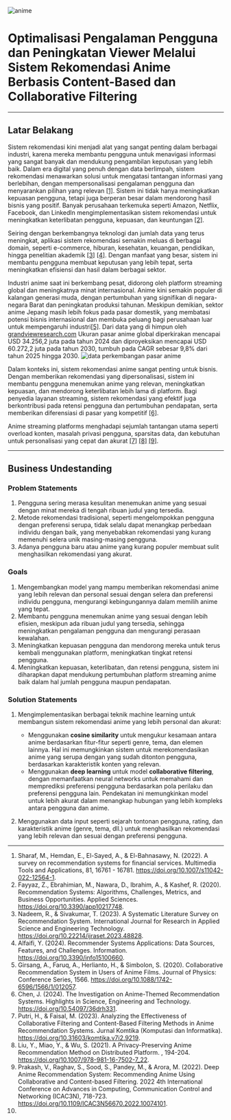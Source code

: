 ![anime](https://figurinemangafrance.fr/cdn/shop/articles/quest-ce-quun-anime.webp?v=1679424987)
# **Optimalisasi Pengalaman Pengguna dan Peningkatan Viewer Melalui Sistem Rekomendasi Anime Berbasis Content-Based dan Collaborative Filtering**

---
## **Latar Belakang**
Sistem rekomendasi kini menjadi alat yang sangat penting dalam berbagai industri, karena mereka membantu pengguna untuk menavigasi informasi yang sangat banyak dan mendukung pengambilan keputusan yang lebih baik. Dalam era digital yang penuh dengan data berlimpah, sistem rekomendasi menawarkan solusi untuk mengatasi tantangan informasi yang berlebihan, dengan mempersonalisasi pengalaman pengguna dan menyarankan pilihan yang relevan [[1]](https://doi.org/10.1007/s11042-022-12564-1). Sistem ini tidak hanya meningkatkan kepuasan pengguna, tetapi juga berperan besar dalam mendorong hasil bisnis yang positif. Banyak perusahaan terkemuka seperti Amazon, Netflix, Facebook, dan LinkedIn mengimplementasikan sistem rekomendasi untuk meningkatkan keterlibatan pengguna, kepuasan, dan keuntungan [[2]](https://doi.org/10.3390/app10217748). 

Seiring dengan berkembangnya teknologi dan jumlah data yang terus meningkat, aplikasi sistem rekomendasi semakin meluas di berbagai domain, seperti e-commerce, hiburan, kesehatan, keuangan, pendidikan, hingga penelitian akademik [[3]](https://doi.org/10.22214/ijraset.2023.48828) [[4]](https://doi.org/10.3390/info15100660). Dengan manfaat yang besar, sistem ini membantu pengguna membuat keputusan yang lebih tepat, serta meningkatkan efisiensi dan hasil dalam berbagai sektor.

Industri anime saat ini berkembang pesat, didorong oleh platform streaming global dan meningkatnya minat internasional. Anime kini semakin populer di kalangan generasi muda, dengan pertumbuhan yang signifikan di negara-negara Barat dan peningkatan produksi tahunan. Meskipun demikian, sektor anime Jepang masih lebih fokus pada pasar domestik, yang membatasi potensi bisnis internasional dan membuka peluang bagi perusahaan luar untuk mempengaruhi industri[[5]](https://doi.org/10.1088/1742-6596/1566/1/012057). Dari data yang di himpun oleh [grandviewresearch.com](https://www.grandviewresearch.com/industry-analysis/anime-market) Ukuran pasar anime global diperkirakan mencapai USD 34.256,2 juta pada tahun 2024 dan diproyeksikan mencapai USD 60.272,2 juta pada tahun 2030, tumbuh pada CAGR sebesar 9,8% dari tahun 2025 hingga 2030. 
![data perkembangan pasar anime](https://www.grandviewresearch.com/static/img/research/anime-market.png)

Dalam konteks ini, sistem rekomendasi anime sangat penting untuk bisnis. Dengan memberikan rekomendasi yang dipersonalisasi, sistem ini membantu pengguna menemukan anime yang relevan, meningkatkan kepuasan, dan mendorong keterlibatan lebih lama di platform. Bagi penyedia layanan streaming, sistem rekomendasi yang efektif juga berkontribusi pada retensi pengguna dan pertumbuhan pendapatan, serta memberikan diferensiasi di pasar yang kompetitif [[6]](https://doi.org/10.54097/36drh331).

Anime streaming platforms menghadapi sejumlah tantangan utama seperti overload konten, masalah privasi pengguna, sparsitas data, dan kebutuhan untuk personalisasi yang cepat dan akurat [[7]](https://doi.org/10.31603/komtika.v7i2.9219) [[8]](https://doi.org/10.1007/978-981-16-7502-7_22) [[9]](https://doi.org/10.1109/ICAC3N56670.2022.10074101). 

---
## **Business Undestanding**
### **Problem Statements**
1. Pengguna sering merasa kesulitan menemukan anime yang sesuai dengan minat mereka di tengah ribuan judul yang tersedia.
2. Metode rekomendasi tradisional, seperti mengelompokkan pengguna dengan preferensi serupa, tidak selalu dapat menangkap perbedaan individu dengan baik, yang menyebabkan rekomendasi yang kurang memenuhi selera unik masing-masing pengguna.
3. Adanya pengguna baru atau anime yang kurang populer membuat sulit menghasilkan rekomendasi yang akurat.

### **Goals**
1. Mengembangkan model yang mampu memberikan rekomendasi anime yang lebih relevan dan personal sesuai dengan selera dan preferensi individu pengguna, mengurangi kebingungannya dalam memilih anime yang tepat.
2. Membantu pengguna menemukan anime yang sesuai dengan lebih efisien, meskipun ada ribuan judul yang tersedia, sehingga meningkatkan pengalaman pengguna dan mengurangi perasaan kewalahan.
3. Meningkatkan kepuasan pengguna dan mendorong mereka untuk terus kembali menggunakan platform, meningkatkan tingkat retensi pengguna.
4. Meningkatkan kepuasan, keterlibatan, dan retensi pengguna, sistem ini diharapkan dapat mendukung pertumbuhan platform streaming anime baik dalam hal jumlah pengguna maupun pendapatan.

### **Solution Statements**
1. Mengimplementasikan berbagai teknik machine learning untuk membangun sistem rekomendasi anime yang lebih personal dan akurat:
   - Menggunakan **cosine similarity** untuk mengukur kesamaan antara anime berdasarkan fitur-fitur seperti genre, tema, dan elemen lainnya. Hal ini memungkinkan sistem untuk merekomendasikan anime yang serupa dengan yang sudah ditonton pengguna, berdasarkan karakteristik konten yang relevan.
   - Menggunakan **deep learning** untuk model **collaborative filtering**, dengan memanfaatkan neural networks untuk memahami dan memprediksi preferensi pengguna berdasarkan pola perilaku dan preferensi pengguna lain. Pendekatan ini memungkinkan model untuk lebih akurat dalam menangkap hubungan yang lebih kompleks antara pengguna dan anime.

2. Menggunakan data input seperti sejarah tontonan pengguna, rating, dan karakteristik anime (genre, tema, dll.) untuk menghasilkan rekomendasi yang lebih relevan dan sesuai dengan preferensi pengguna.

---
1. Sharaf, M., Hemdan, E., El-Sayed, A., & El-Bahnasawy, N. (2022). A survey on recommendation systems for financial services. Multimedia Tools and Applications, 81, 16761 - 16781. https://doi.org/10.1007/s11042-022-12564-1.
2. Fayyaz, Z., Ebrahimian, M., Nawara, D., Ibrahim, A., & Kashef, R. (2020). Recommendation Systems: Algorithms, Challenges, Metrics, and Business Opportunities. Applied Sciences. https://doi.org/10.3390/app10217748.
3. Nadeem, R., & Sivakumar, T. (2023). A Systematic Literature Survey on Recommendation System. International Journal for Research in Applied Science and Engineering Technology. https://doi.org/10.22214/ijraset.2023.48828.
4. Alfaifi, Y. (2024). Recommender Systems Applications: Data Sources, Features, and Challenges. Information. https://doi.org/10.3390/info15100660.
5. Girsang, A., Faruq, A., Herlianto, H., & Simbolon, S. (2020). Collaborative Recommendation System in Users of Anime Films. Journal of Physics: Conference Series, 1566. https://doi.org/10.1088/1742-6596/1566/1/012057.
6. Chen, J. (2024). The Investigation on Anime-Themed Recommendation Systems. Highlights in Science, Engineering and Technology. https://doi.org/10.54097/36drh331.
7. Putri, H., & Faisal, M. (2023). Analyzing the Effectiveness of Collaborative Filtering and Content-Based Filtering Methods in Anime Recommendation Systems. Jurnal Komtika (Komputasi dan Informatika). https://doi.org/10.31603/komtika.v7i2.9219.
8. Liu, Y., Miao, Y., & Wu, S. (2021). A Privacy-Preserving Anime Recommendation Method on Distributed Platform. , 194-204. https://doi.org/10.1007/978-981-16-7502-7_22.
9. Prakash, V., Raghav, S., Sood, S., Pandey, M., & Arora, M. (2022). Deep Anime Recommendation System: Recommending Anime Using Collaborative and Content-based Filtering. 2022 4th International Conference on Advances in Computing, Communication Control and Networking (ICAC3N), 718-723. https://doi.org/10.1109/ICAC3N56670.2022.10074101.
10. 
